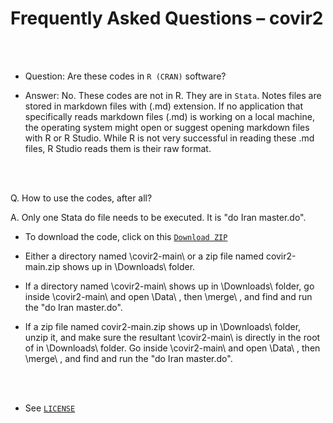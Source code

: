 
# Frequently Asked Questions – covir2

<br/><br/>

 


* Question: Are these codes in `R (CRAN)` software?

* Answer: No. These codes are not in R. They are in `Stata`. Notes files are stored in markdown files with (.md) extension. If no application that specifically reads markdown files (.md) is working on a local machine, the operating system might open or suggest opening markdown files with R or R Studio. While R is not very successful in reading these .md files, R Studio reads them is their raw format. 

<br/><br/>


Q. How to use the codes, after all? 

A. Only one Stata do file needs to be executed. It is "do Iran master.do". 

* To download the code, click on this [`Download ZIP`](https://github.com/pourmalek/covir2/archive/refs/heads/main.zip) 

* Either a directory named \covir2-main\ or a zip file named covir2-main.zip shows up in \Downloads\ folder.

* If a directory named \covir2-main\ shows up in \Downloads\ folder, go inside \covir2-main\ and open \Data\ , then \merge\ , and find and run the "do Iran master.do". 

* If a zip file named covir2-main.zip shows up in \Downloads\ folder, unzip it, and make sure the resultant \covir2-main\ is directly in the root of in \Downloads\ folder. Go inside \covir2-main\ and open \Data\ , then \merge\ , and find and run the "do Iran master.do". 






<br/><br/>


* See [`LICENSE`](https://github.com/pourmalek/covir2/blob/main/LICENSE)

<br/><br/>




